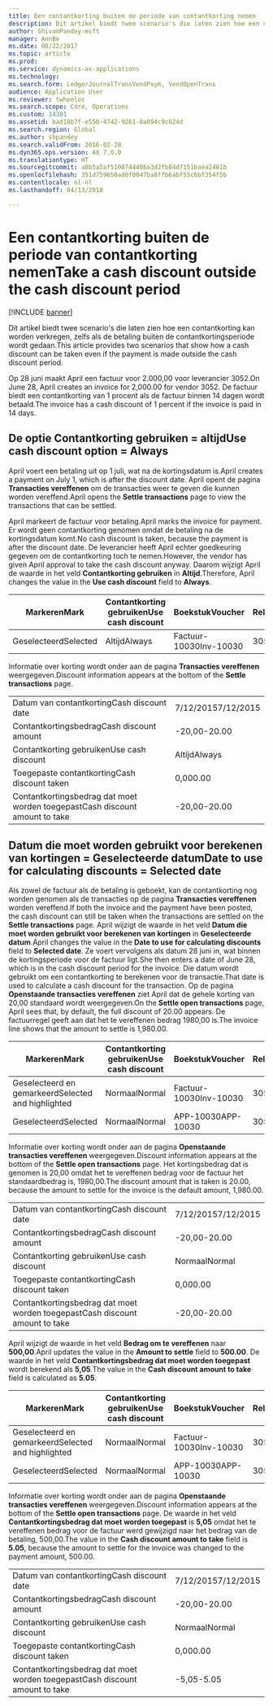 ```yaml
---
title: Een contantkorting buiten de periode van contantkorting nemen
description: Dit artikel biedt twee scenario's die laten zien hoe een contantkorting kan worden verkregen, zelfs als de betaling buiten de contantkortingsperiode wordt gedaan.
author: ShivamPandey-msft
manager: AnnBe
ms.date: 08/22/2017
ms.topic: article
ms.prod: 
ms.service: dynamics-ax-applications
ms.technology: 
ms.search.form: LedgerJournalTransVendPaym, VendOpenTrans
audience: Application User
ms.reviewer: twheeloc
ms.search.scope: Core, Operations
ms.custom: 14301
ms.assetid: bad10b7f-e550-4742-9261-8a094c9c624d
ms.search.region: Global
ms.author: shpandey
ms.search.validFrom: 2016-02-28
ms.dyn365.ops.version: AX 7.0.0
ms.translationtype: HT
ms.sourcegitcommit: a8b5a5af5108744406a3d2fb84d7151baea2481b
ms.openlocfilehash: 351d759650ad0f0047ba8ffb6abf55c6bf354f5b
ms.contentlocale: nl-nl
ms.lasthandoff: 04/13/2018

---
```


# <a name="take-a-cash-discount-outside-the-cash-discount-period"></a><span data-ttu-id="cabd0-103">Een contantkorting buiten de periode van contantkorting nemen</span><span class="sxs-lookup"><span data-stu-id="cabd0-103">Take a cash discount outside the cash discount period</span></span>

[!INCLUDE [banner](../includes/banner.md)]

<span data-ttu-id="cabd0-104">Dit artikel biedt twee scenario's die laten zien hoe een contantkorting kan worden verkregen, zelfs als de betaling buiten de contantkortingsperiode wordt gedaan.</span><span class="sxs-lookup"><span data-stu-id="cabd0-104">This article provides two scenarios that show how a cash discount can be taken even if the payment is made outside the cash discount period.</span></span>

<span data-ttu-id="cabd0-105">Op 28 juni maakt April een factuur voor 2.000,00 voor leverancier 3052.</span><span class="sxs-lookup"><span data-stu-id="cabd0-105">On June 28, April creates an invoice for 2,000.00 for vendor 3052.</span></span> <span data-ttu-id="cabd0-106">De factuur biedt een contantkorting van 1 procent als de factuur binnen 14 dagen wordt betaald.</span><span class="sxs-lookup"><span data-stu-id="cabd0-106">The invoice has a cash discount of 1 percent if the invoice is paid in 14 days.</span></span>

## <a name="use-cash-discount-option--always"></a><span data-ttu-id="cabd0-107">De optie Contantkorting gebruiken = altijd</span><span class="sxs-lookup"><span data-stu-id="cabd0-107">Use cash discount option = Always</span></span>
<span data-ttu-id="cabd0-108">April voert een betaling uit op 1 juli, wat na de kortingsdatum is.</span><span class="sxs-lookup"><span data-stu-id="cabd0-108">April creates a payment on July 1, which is after the discount date.</span></span> <span data-ttu-id="cabd0-109">April opent de pagina **Transacties vereffenen** om de transacties weer te geven die kunnen worden vereffend.</span><span class="sxs-lookup"><span data-stu-id="cabd0-109">April opens the **Settle transactions** page to view the transactions that can be settled.</span></span> 

<span data-ttu-id="cabd0-110">April markeert de factuur voor betaling.</span><span class="sxs-lookup"><span data-stu-id="cabd0-110">April marks the invoice for payment.</span></span> <span data-ttu-id="cabd0-111">Er wordt geen contantkorting genomen omdat de betaling na de kortingsdatum komt.</span><span class="sxs-lookup"><span data-stu-id="cabd0-111">No cash discount is taken, because the payment is after the discount date.</span></span> <span data-ttu-id="cabd0-112">De leverancier heeft April echter goedkeuring gegeven om de contantkorting toch te nemen.</span><span class="sxs-lookup"><span data-stu-id="cabd0-112">However, the vendor has given April approval to take the cash discount anyway.</span></span> <span data-ttu-id="cabd0-113">Daarom wijzigt April de waarde in het veld **Contantkorting gebruiken** in **Altijd**.</span><span class="sxs-lookup"><span data-stu-id="cabd0-113">Therefore, April changes the value in the **Use cash discount** field to **Always**.</span></span>

| <span data-ttu-id="cabd0-114">Markeren</span><span class="sxs-lookup"><span data-stu-id="cabd0-114">Mark</span></span>     | <span data-ttu-id="cabd0-115">Contantkorting gebruiken</span><span class="sxs-lookup"><span data-stu-id="cabd0-115">Use cash discount</span></span> | <span data-ttu-id="cabd0-116">Boekstuk</span><span class="sxs-lookup"><span data-stu-id="cabd0-116">Voucher</span></span>   | <span data-ttu-id="cabd0-117">Rekening</span><span class="sxs-lookup"><span data-stu-id="cabd0-117">Account</span></span> | <span data-ttu-id="cabd0-118">Datum van contantkorting</span><span class="sxs-lookup"><span data-stu-id="cabd0-118">Cash discount date</span></span> | <span data-ttu-id="cabd0-119">Vervaldatum</span><span class="sxs-lookup"><span data-stu-id="cabd0-119">Due date</span></span>  | <span data-ttu-id="cabd0-120">Factuur</span><span class="sxs-lookup"><span data-stu-id="cabd0-120">Invoice</span></span> | <span data-ttu-id="cabd0-121">Bedrag in transactievaluta</span><span class="sxs-lookup"><span data-stu-id="cabd0-121">Amount in transaction currency</span></span> | <span data-ttu-id="cabd0-122">Valuta</span><span class="sxs-lookup"><span data-stu-id="cabd0-122">Currency</span></span> | <span data-ttu-id="cabd0-123">Bedrag om te vereffenen</span><span class="sxs-lookup"><span data-stu-id="cabd0-123">Amount to settle</span></span> |
|----------|-------------------|-----------|---------|--------------------|-----------|---------|--------------------------------|----------|------------------|
| <span data-ttu-id="cabd0-124">Geselecteerd</span><span class="sxs-lookup"><span data-stu-id="cabd0-124">Selected</span></span> | <span data-ttu-id="cabd0-125">Altijd</span><span class="sxs-lookup"><span data-stu-id="cabd0-125">Always</span></span>            | <span data-ttu-id="cabd0-126">Factuur-10030</span><span class="sxs-lookup"><span data-stu-id="cabd0-126">Inv-10030</span></span> | <span data-ttu-id="cabd0-127">3052</span><span class="sxs-lookup"><span data-stu-id="cabd0-127">3052</span></span>    | <span data-ttu-id="cabd0-128">6/28/2015</span><span class="sxs-lookup"><span data-stu-id="cabd0-128">6/28/2015</span></span>          | <span data-ttu-id="cabd0-129">7/12/2015</span><span class="sxs-lookup"><span data-stu-id="cabd0-129">7/12/2015</span></span> | <span data-ttu-id="cabd0-130">10030</span><span class="sxs-lookup"><span data-stu-id="cabd0-130">10030</span></span>   | <span data-ttu-id="cabd0-131">-2000,00</span><span class="sxs-lookup"><span data-stu-id="cabd0-131">-2,000.00</span></span>                      | <span data-ttu-id="cabd0-132">USD</span><span class="sxs-lookup"><span data-stu-id="cabd0-132">USD</span></span>      | <span data-ttu-id="cabd0-133">-1980,00</span><span class="sxs-lookup"><span data-stu-id="cabd0-133">-1,980.00</span></span>        |

<span data-ttu-id="cabd0-134">Informatie over korting wordt onder aan de pagina **Transacties vereffenen** weergegeven.</span><span class="sxs-lookup"><span data-stu-id="cabd0-134">Discount information appears at the bottom of the **Settle transactions** page.</span></span>

|                              |           |
|------------------------------|-----------|
| <span data-ttu-id="cabd0-135">Datum van contantkorting</span><span class="sxs-lookup"><span data-stu-id="cabd0-135">Cash discount date</span></span>           | <span data-ttu-id="cabd0-136">7/12/2015</span><span class="sxs-lookup"><span data-stu-id="cabd0-136">7/12/2015</span></span> |
| <span data-ttu-id="cabd0-137">Contantkortingsbedrag</span><span class="sxs-lookup"><span data-stu-id="cabd0-137">Cash discount amount</span></span>         | <span data-ttu-id="cabd0-138">-20,00</span><span class="sxs-lookup"><span data-stu-id="cabd0-138">-20.00</span></span>    |
| <span data-ttu-id="cabd0-139">Contantkorting gebruiken</span><span class="sxs-lookup"><span data-stu-id="cabd0-139">Use cash discount</span></span>            | <span data-ttu-id="cabd0-140">Altijd</span><span class="sxs-lookup"><span data-stu-id="cabd0-140">Always</span></span>    |
| <span data-ttu-id="cabd0-141">Toegepaste contantkorting</span><span class="sxs-lookup"><span data-stu-id="cabd0-141">Cash discount taken</span></span>          | <span data-ttu-id="cabd0-142">0,00</span><span class="sxs-lookup"><span data-stu-id="cabd0-142">0.00</span></span>      |
| <span data-ttu-id="cabd0-143">Contantkortingsbedrag dat moet worden toegepast</span><span class="sxs-lookup"><span data-stu-id="cabd0-143">Cash discount amount to take</span></span> | <span data-ttu-id="cabd0-144">-20,00</span><span class="sxs-lookup"><span data-stu-id="cabd0-144">-20.00</span></span>    |

## <a name="date-to-use-for-calculating-discounts--selected-date"></a><span data-ttu-id="cabd0-145">Datum die moet worden gebruikt voor berekenen van kortingen = Geselecteerde datum</span><span class="sxs-lookup"><span data-stu-id="cabd0-145">Date to use for calculating discounts = Selected date</span></span>
<span data-ttu-id="cabd0-146">Als zowel de factuur als de betaling is geboekt, kan de contantkorting nog worden genomen als de transacties op de pagina **Transacties vereffenen** worden vereffend.</span><span class="sxs-lookup"><span data-stu-id="cabd0-146">If both the invoice and the payment have been posted, the cash discount can still be taken when the transactions are settled on the **Settle transactions** page.</span></span> <span data-ttu-id="cabd0-147">April wijzigt de waarde in het veld **Datum die moet worden gebruikt voor berekenen van kortingen** in **Geselecteerde datum**.</span><span class="sxs-lookup"><span data-stu-id="cabd0-147">April changes the value in the **Date to use for calculating discounts** field to **Selected date**.</span></span> <span data-ttu-id="cabd0-148">Ze voert vervolgens als datum 28 juni in, wat binnen de kortingsperiode voor de factuur ligt.</span><span class="sxs-lookup"><span data-stu-id="cabd0-148">She then enters a date of June 28, which is in the cash discount period for the invoice.</span></span> <span data-ttu-id="cabd0-149">Die datum wordt gebruikt om een contantkorting te berekenen voor de transactie.</span><span class="sxs-lookup"><span data-stu-id="cabd0-149">That date is used to calculate a cash discount for the transaction.</span></span> <span data-ttu-id="cabd0-150">Op de pagina **Openstaande transacties vereffenen** ziet April dat de gehele korting van 20,00 standaard wordt weergegeven.</span><span class="sxs-lookup"><span data-stu-id="cabd0-150">On the **Settle open transactions** page, April sees that, by default, the full discount of 20.00 appears.</span></span> <span data-ttu-id="cabd0-151">De factuurregel geeft aan dat het te vereffenen bedrag 1980,00 is.</span><span class="sxs-lookup"><span data-stu-id="cabd0-151">The invoice line shows that the amount to settle is 1,980.00.</span></span>

| <span data-ttu-id="cabd0-152">Markeren</span><span class="sxs-lookup"><span data-stu-id="cabd0-152">Mark</span></span>                     | <span data-ttu-id="cabd0-153">Contantkorting gebruiken</span><span class="sxs-lookup"><span data-stu-id="cabd0-153">Use cash discount</span></span> | <span data-ttu-id="cabd0-154">Boekstuk</span><span class="sxs-lookup"><span data-stu-id="cabd0-154">Voucher</span></span>   | <span data-ttu-id="cabd0-155">Rekening</span><span class="sxs-lookup"><span data-stu-id="cabd0-155">Account</span></span> | <span data-ttu-id="cabd0-156">Datum van contantkorting</span><span class="sxs-lookup"><span data-stu-id="cabd0-156">Cash discount date</span></span> | <span data-ttu-id="cabd0-157">Vervaldatum</span><span class="sxs-lookup"><span data-stu-id="cabd0-157">Due date</span></span>  | <span data-ttu-id="cabd0-158">Factuur</span><span class="sxs-lookup"><span data-stu-id="cabd0-158">Invoice</span></span> | <span data-ttu-id="cabd0-159">Bedrag in transactievaluta</span><span class="sxs-lookup"><span data-stu-id="cabd0-159">Amount in transaction currency</span></span> | <span data-ttu-id="cabd0-160">Valuta</span><span class="sxs-lookup"><span data-stu-id="cabd0-160">Currency</span></span> | <span data-ttu-id="cabd0-161">Bedrag om te vereffenen</span><span class="sxs-lookup"><span data-stu-id="cabd0-161">Amount to settle</span></span> |
|--------------------------|-------------------|-----------|---------|--------------------|-----------|---------|--------------------------------|----------|------------------|
| <span data-ttu-id="cabd0-162">Geselecteerd en gemarkeerd</span><span class="sxs-lookup"><span data-stu-id="cabd0-162">Selected and highlighted</span></span> | <span data-ttu-id="cabd0-163">Normaal</span><span class="sxs-lookup"><span data-stu-id="cabd0-163">Normal</span></span>            | <span data-ttu-id="cabd0-164">Factuur-10030</span><span class="sxs-lookup"><span data-stu-id="cabd0-164">Inv-10030</span></span> | <span data-ttu-id="cabd0-165">3052</span><span class="sxs-lookup"><span data-stu-id="cabd0-165">3052</span></span>    | <span data-ttu-id="cabd0-166">6/28/2015</span><span class="sxs-lookup"><span data-stu-id="cabd0-166">6/28/2015</span></span>          | <span data-ttu-id="cabd0-167">7/12/2015</span><span class="sxs-lookup"><span data-stu-id="cabd0-167">7/12/2015</span></span> | <span data-ttu-id="cabd0-168">10030</span><span class="sxs-lookup"><span data-stu-id="cabd0-168">10030</span></span>   | <span data-ttu-id="cabd0-169">-2000,00</span><span class="sxs-lookup"><span data-stu-id="cabd0-169">-2,000.00</span></span>                      | <span data-ttu-id="cabd0-170">USD</span><span class="sxs-lookup"><span data-stu-id="cabd0-170">USD</span></span>      | <span data-ttu-id="cabd0-171">-1980,00</span><span class="sxs-lookup"><span data-stu-id="cabd0-171">-1,980.00</span></span>        |
| <span data-ttu-id="cabd0-172">Geselecteerd</span><span class="sxs-lookup"><span data-stu-id="cabd0-172">Selected</span></span>                 | <span data-ttu-id="cabd0-173">Normaal</span><span class="sxs-lookup"><span data-stu-id="cabd0-173">Normal</span></span>            | <span data-ttu-id="cabd0-174">APP-10030</span><span class="sxs-lookup"><span data-stu-id="cabd0-174">APP-10030</span></span> | <span data-ttu-id="cabd0-175">3052</span><span class="sxs-lookup"><span data-stu-id="cabd0-175">3052</span></span>    | <span data-ttu-id="cabd0-176">7/15/2015</span><span class="sxs-lookup"><span data-stu-id="cabd0-176">7/15/2015</span></span>          | <span data-ttu-id="cabd0-177">7/15/2015</span><span class="sxs-lookup"><span data-stu-id="cabd0-177">7/15/2015</span></span> |         | <span data-ttu-id="cabd0-178">500,00</span><span class="sxs-lookup"><span data-stu-id="cabd0-178">500.00</span></span>                         | <span data-ttu-id="cabd0-179">USD</span><span class="sxs-lookup"><span data-stu-id="cabd0-179">USD</span></span>      | <span data-ttu-id="cabd0-180">500,00</span><span class="sxs-lookup"><span data-stu-id="cabd0-180">500.00</span></span>           |

<span data-ttu-id="cabd0-181">Informatie over korting wordt onder aan de pagina **Openstaande transacties vereffenen** weergegeven.</span><span class="sxs-lookup"><span data-stu-id="cabd0-181">Discount information appears at the bottom of the **Settle open transactions** page.</span></span> <span data-ttu-id="cabd0-182">Het kortingsbedrag dat is genomen is 20,00 omdat het te vereffenen bedrag voor de factuur het standaardbedrag is, 1980,00.</span><span class="sxs-lookup"><span data-stu-id="cabd0-182">The discount amount that is taken is 20.00, because the amount to settle for the invoice is the default amount, 1,980.00.</span></span>

|                              |           |
|------------------------------|-----------|
| <span data-ttu-id="cabd0-183">Datum van contantkorting</span><span class="sxs-lookup"><span data-stu-id="cabd0-183">Cash discount date</span></span>           | <span data-ttu-id="cabd0-184">7/12/2015</span><span class="sxs-lookup"><span data-stu-id="cabd0-184">7/12/2015</span></span> |
| <span data-ttu-id="cabd0-185">Contantkortingsbedrag</span><span class="sxs-lookup"><span data-stu-id="cabd0-185">Cash discount amount</span></span>         | <span data-ttu-id="cabd0-186">-20,00</span><span class="sxs-lookup"><span data-stu-id="cabd0-186">-20.00</span></span>    |
| <span data-ttu-id="cabd0-187">Contantkorting gebruiken</span><span class="sxs-lookup"><span data-stu-id="cabd0-187">Use cash discount</span></span>            | <span data-ttu-id="cabd0-188">Normaal</span><span class="sxs-lookup"><span data-stu-id="cabd0-188">Normal</span></span>    |
| <span data-ttu-id="cabd0-189">Toegepaste contantkorting</span><span class="sxs-lookup"><span data-stu-id="cabd0-189">Cash discount taken</span></span>          | <span data-ttu-id="cabd0-190">0,00</span><span class="sxs-lookup"><span data-stu-id="cabd0-190">0.00</span></span>      |
| <span data-ttu-id="cabd0-191">Contantkortingsbedrag dat moet worden toegepast</span><span class="sxs-lookup"><span data-stu-id="cabd0-191">Cash discount amount to take</span></span> | <span data-ttu-id="cabd0-192">-20,00</span><span class="sxs-lookup"><span data-stu-id="cabd0-192">-20.00</span></span>    |

<span data-ttu-id="cabd0-193">April wijzigt de waarde in het veld **Bedrag om te vereffenen** naar **500,00**.</span><span class="sxs-lookup"><span data-stu-id="cabd0-193">April updates the value in the **Amount to settle** field to **500.00**.</span></span> <span data-ttu-id="cabd0-194">De waarde in het veld **Contantkortingsbedrag dat moet worden toegepast** wordt berekend als **5,05**.</span><span class="sxs-lookup"><span data-stu-id="cabd0-194">The value in the **Cash discount amount to take** field is calculated as **5.05**.</span></span>

| <span data-ttu-id="cabd0-195">Markeren</span><span class="sxs-lookup"><span data-stu-id="cabd0-195">Mark</span></span>                     | <span data-ttu-id="cabd0-196">Contantkorting gebruiken</span><span class="sxs-lookup"><span data-stu-id="cabd0-196">Use cash discount</span></span> | <span data-ttu-id="cabd0-197">Boekstuk</span><span class="sxs-lookup"><span data-stu-id="cabd0-197">Voucher</span></span>   | <span data-ttu-id="cabd0-198">Rekening</span><span class="sxs-lookup"><span data-stu-id="cabd0-198">Account</span></span> | <span data-ttu-id="cabd0-199">Datum</span><span class="sxs-lookup"><span data-stu-id="cabd0-199">Date</span></span>      | <span data-ttu-id="cabd0-200">Vervaldatum</span><span class="sxs-lookup"><span data-stu-id="cabd0-200">Due date</span></span>  | <span data-ttu-id="cabd0-201">Factuur</span><span class="sxs-lookup"><span data-stu-id="cabd0-201">Invoice</span></span> | <span data-ttu-id="cabd0-202">Bedrag in transactievaluta</span><span class="sxs-lookup"><span data-stu-id="cabd0-202">Amount in transaction currency</span></span> | <span data-ttu-id="cabd0-203">Valuta</span><span class="sxs-lookup"><span data-stu-id="cabd0-203">Currency</span></span> | <span data-ttu-id="cabd0-204">Bedrag om te vereffenen</span><span class="sxs-lookup"><span data-stu-id="cabd0-204">Amount to settle</span></span> |
|--------------------------|-------------------|-----------|---------|-----------|-----------|---------|--------------------------------|----------|------------------|
| <span data-ttu-id="cabd0-205">Geselecteerd en gemarkeerd</span><span class="sxs-lookup"><span data-stu-id="cabd0-205">Selected and highlighted</span></span> | <span data-ttu-id="cabd0-206">Normaal</span><span class="sxs-lookup"><span data-stu-id="cabd0-206">Normal</span></span>            | <span data-ttu-id="cabd0-207">Factuur-10030</span><span class="sxs-lookup"><span data-stu-id="cabd0-207">Inv-10030</span></span> | <span data-ttu-id="cabd0-208">3052</span><span class="sxs-lookup"><span data-stu-id="cabd0-208">3052</span></span>    | <span data-ttu-id="cabd0-209">6/28/2015</span><span class="sxs-lookup"><span data-stu-id="cabd0-209">6/28/2015</span></span> | <span data-ttu-id="cabd0-210">7/12/2015</span><span class="sxs-lookup"><span data-stu-id="cabd0-210">7/12/2015</span></span> | <span data-ttu-id="cabd0-211">10030</span><span class="sxs-lookup"><span data-stu-id="cabd0-211">10030</span></span>   | <span data-ttu-id="cabd0-212">2.000,00</span><span class="sxs-lookup"><span data-stu-id="cabd0-212">2,000.00</span></span>                       | <span data-ttu-id="cabd0-213">USD</span><span class="sxs-lookup"><span data-stu-id="cabd0-213">USD</span></span>      | <span data-ttu-id="cabd0-214">-500,00</span><span class="sxs-lookup"><span data-stu-id="cabd0-214">-500.00</span></span>          |
| <span data-ttu-id="cabd0-215">Geselecteerd</span><span class="sxs-lookup"><span data-stu-id="cabd0-215">Selected</span></span>                 | <span data-ttu-id="cabd0-216">Normaal</span><span class="sxs-lookup"><span data-stu-id="cabd0-216">Normal</span></span>            | <span data-ttu-id="cabd0-217">APP-10030</span><span class="sxs-lookup"><span data-stu-id="cabd0-217">APP-10030</span></span> | <span data-ttu-id="cabd0-218">3052</span><span class="sxs-lookup"><span data-stu-id="cabd0-218">3052</span></span>    | <span data-ttu-id="cabd0-219">7/15/2015</span><span class="sxs-lookup"><span data-stu-id="cabd0-219">7/15/2015</span></span> | <span data-ttu-id="cabd0-220">7/15/2015</span><span class="sxs-lookup"><span data-stu-id="cabd0-220">7/15/2015</span></span> |         | <span data-ttu-id="cabd0-221">500,00</span><span class="sxs-lookup"><span data-stu-id="cabd0-221">500.00</span></span>                         | <span data-ttu-id="cabd0-222">USD</span><span class="sxs-lookup"><span data-stu-id="cabd0-222">USD</span></span>      | <span data-ttu-id="cabd0-223">500,00</span><span class="sxs-lookup"><span data-stu-id="cabd0-223">500.00</span></span>           |

<span data-ttu-id="cabd0-224">Informatie over korting wordt onder aan de pagina **Openstaande transacties vereffenen** weergegeven.</span><span class="sxs-lookup"><span data-stu-id="cabd0-224">Discount information appears at the bottom of the **Settle open transactions** page.</span></span> <span data-ttu-id="cabd0-225">De waarde in het veld **Contantkortingsbedrag dat moet worden toegepast** is **5,05** omdat het te vereffenen bedrag voor de factuur werd gewijzigd naar het bedrag van de betaling, 500,00.</span><span class="sxs-lookup"><span data-stu-id="cabd0-225">The value in the **Cash discount amount to take** field is **5.05**, because the amount to settle for the invoice was changed to the payment amount, 500.00.</span></span>

|                              |           |
|------------------------------|-----------|
| <span data-ttu-id="cabd0-226">Datum van contantkorting</span><span class="sxs-lookup"><span data-stu-id="cabd0-226">Cash discount date</span></span>           | <span data-ttu-id="cabd0-227">7/12/2015</span><span class="sxs-lookup"><span data-stu-id="cabd0-227">7/12/2015</span></span> |
| <span data-ttu-id="cabd0-228">Contantkortingsbedrag</span><span class="sxs-lookup"><span data-stu-id="cabd0-228">Cash discount amount</span></span>         | <span data-ttu-id="cabd0-229">-20,00</span><span class="sxs-lookup"><span data-stu-id="cabd0-229">-20.00</span></span>    |
| <span data-ttu-id="cabd0-230">Contantkorting gebruiken</span><span class="sxs-lookup"><span data-stu-id="cabd0-230">Use cash discount</span></span>            | <span data-ttu-id="cabd0-231">Normaal</span><span class="sxs-lookup"><span data-stu-id="cabd0-231">Normal</span></span>    |
| <span data-ttu-id="cabd0-232">Toegepaste contantkorting</span><span class="sxs-lookup"><span data-stu-id="cabd0-232">Cash discount taken</span></span>          | <span data-ttu-id="cabd0-233">0,00</span><span class="sxs-lookup"><span data-stu-id="cabd0-233">0.00</span></span>      |
| <span data-ttu-id="cabd0-234">Contantkortingsbedrag dat moet worden toegepast</span><span class="sxs-lookup"><span data-stu-id="cabd0-234">Cash discount amount to take</span></span> | <span data-ttu-id="cabd0-235">-5,05</span><span class="sxs-lookup"><span data-stu-id="cabd0-235">-5.05</span></span>     |






